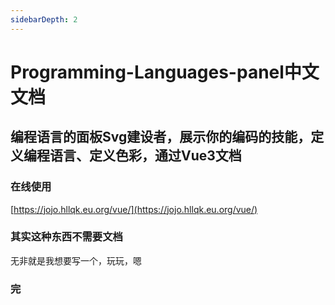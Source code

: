 ```yaml
---
sidebarDepth: 2
---
```


# Programming-Languages-panel中文文档
## 编程语言的面板Svg建设者，展示你的编码的技能，定义编程语言、定义色彩，通过Vue3文档 
### 在线使用
[https://jojo.hllqk.eu.org/vue/](https://jojo.hllqk.eu.org/vue/)
### 其实这种东西不需要文档
无非就是我想要写一个，玩玩，嗯
### 完